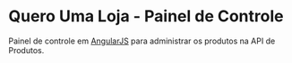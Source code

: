 # Quero Uma Loja - Painel de Controle

Painel de controle em [AngularJS](http://angularjs.org/) para administrar os produtos na API de Produtos.

